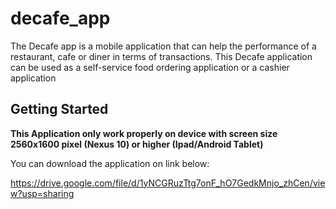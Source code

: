 # decafe_app

The Decafe app is a mobile application that can help the performance of a restaurant, cafe or diner in terms of transactions. This Decafe application can be used as a self-service food ordering application or a cashier application

## Getting Started

**This Application only work properly on device with screen size 2560x1600 pixel (Nexus 10) or higher (Ipad/Android Tablet)**

You can download the application on link below:

https://drive.google.com/file/d/1yNCGRuzTtg7onF_hO7GedkMnjo_zhCen/view?usp=sharing

